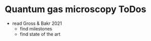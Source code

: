 # Quantum gas microscopy ToDos

- read Gross & Bakr 2021
    - find milestones
    - find state of the art